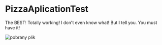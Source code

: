 # PizzaAplicationTest

The BEST! Totally working! I don't even know what! But I tell you. You must have it!

![pobrany plik](https://user-images.githubusercontent.com/79966387/168758773-a587f5f8-5d1a-4a34-961e-320706e7a6a9.jpg)
